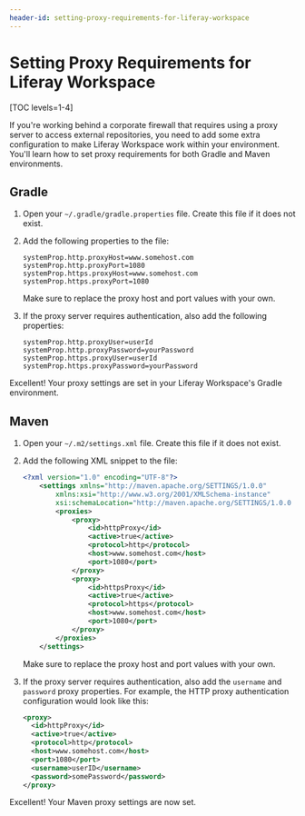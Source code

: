```yaml
---
header-id: setting-proxy-requirements-for-liferay-workspace
---
```


# Setting Proxy Requirements for Liferay Workspace

[TOC levels=1-4]

If you're working behind a corporate firewall that requires using a proxy server
to access external repositories, you need to add some extra configuration to
make Liferay Workspace work within your environment. You'll learn how to set
proxy requirements for both Gradle and Maven environments.

## Gradle

1.  Open your `~/.gradle/gradle.properties` file. Create this file if it does
    not exist.

2.  Add the following properties to the file:

    ```properties
    systemProp.http.proxyHost=www.somehost.com
    systemProp.http.proxyPort=1080
    systemProp.https.proxyHost=www.somehost.com
    systemProp.https.proxyPort=1080
    ```

    Make sure to replace the proxy host and port values with your own.

3.  If the proxy server requires authentication, also add the following
    properties:

        systemProp.http.proxyUser=userId
        systemProp.http.proxyPassword=yourPassword
        systemProp.https.proxyUser=userId
        systemProp.https.proxyPassword=yourPassword

Excellent! Your proxy settings are set in your Liferay Workspace's Gradle
environment.

## Maven

1.  Open your `~/.m2/settings.xml` file. Create this file if it does not exist.

2.  Add the following XML snippet to the file:

    ```xml
    <?xml version="1.0" encoding="UTF-8"?>
        <settings xmlns="http://maven.apache.org/SETTINGS/1.0.0"
            xmlns:xsi="http://www.w3.org/2001/XMLSchema-instance"
            xsi:schemaLocation="http://maven.apache.org/SETTINGS/1.0.0 http://maven.apache.org/xsd/settings-1.0.0.xsd">
            <proxies>
                <proxy>
                    <id>httpProxy</id>
                    <active>true</active>
                    <protocol>http</protocol>
                    <host>www.somehost.com</host>
                    <port>1080</port>
                </proxy>
                <proxy>
                    <id>httpsProxy</id>
                    <active>true</active>
                    <protocol>https</protocol>
                    <host>www.somehost.com</host>
                    <port>1080</port>
                </proxy>
            </proxies>
        </settings>
    ```

    Make sure to replace the proxy host and port values with your own.

3.  If the proxy server requires authentication, also add the `username` and
    `password` proxy properties. For example, the HTTP proxy authentication
    configuration would look like this:

    ```xml
    <proxy>
      <id>httpProxy</id>
      <active>true</active>
      <protocol>http</protocol>
      <host>www.somehost.com</host>
      <port>1080</port>
      <username>userID</username>
      <password>somePassword</password>
    </proxy>
    ```

Excellent! Your Maven proxy settings are now set.
